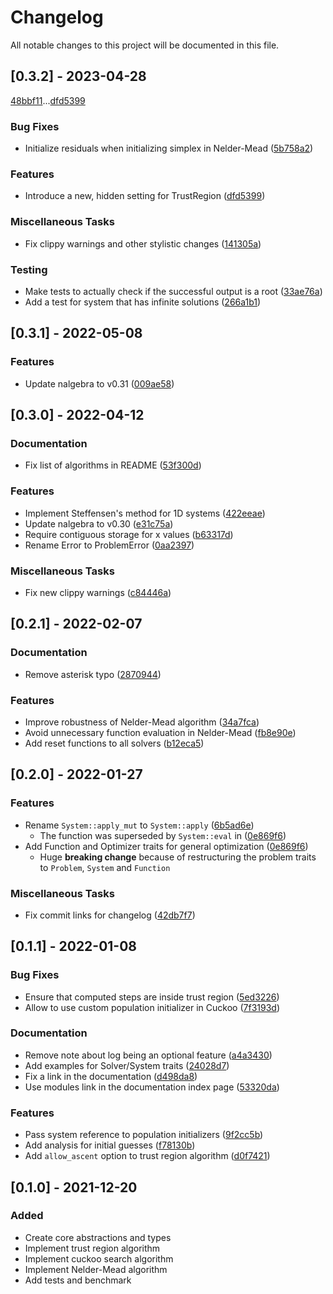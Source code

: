 # Changelog
All notable changes to this project will be documented in this file.

## [0.3.2] - 2023-04-28

[48bbf11](48bbf11afd3237d0984755c74968920ce52c0cd9)...[dfd5399](dfd5399806e919598c452bf233153bcaea983ac2)

### Bug Fixes

- Initialize residuals when initializing simplex in Nelder-Mead ([5b758a2](../../commit/5b758a2979eb8fd9e52a067b5d9ea92ce985b0bf))

### Features

- Introduce a new, hidden setting for TrustRegion ([dfd5399](../../commit/dfd5399806e919598c452bf233153bcaea983ac2))

### Miscellaneous Tasks

- Fix clippy warnings and other stylistic changes ([141305a](../../commit/141305a5de990f04c07a0f764e7b34a902b4d347))

### Testing

- Make tests to actually check if the successful output is a root ([33ae76a](../../commit/33ae76a7fb741a88f21e8b9c35d87283ef351a9b))
- Add a test for system that has infinite solutions ([266a1b1](../../commit/266a1b17894002f48958df19eef5c94633d02e2d))

## [0.3.1] - 2022-05-08

### Features

- Update nalgebra to v0.31 ([009ae58](../../commit/009ae580e811ab192b6987e85a8a0ff0acca1493))

## [0.3.0] - 2022-04-12

### Documentation

- Fix list of algorithms in README ([53f300d](../../commit/53f300d3dc50fa4f19a682fecf3b30899ba6e939))

### Features

- Implement Steffensen's method for 1D systems ([422eeae](../../commit/422eeae025bc86cab61deb086b0ffaae83c1f393))
- Update nalgebra to v0.30 ([e31c75a](../../commit/e31c75ac2734a0a81d439dc5544798b02f2c1123))
- Require contiguous storage for x values ([b63317d](../../commit/b63317d7b02f84c8b6a63eb80cd5145e67b07322))
- Rename Error to ProblemError ([0aa2397](../../commit/0aa2397fb78fbf0ac606d3f28caf96d3bca683b3))

### Miscellaneous Tasks

- Fix new clippy warnings ([c84446a](../../commit/c84446ad273c556600ccc27417c0f78694bcc1ca))

## [0.2.1] - 2022-02-07

### Documentation

- Remove asterisk typo ([2870944](../../commit/2870944578dc605c7e0443acc9da8ee8e8b0850f))

### Features

- Improve robustness of Nelder-Mead algorithm ([34a7fca](../../commit/34a7fca846e2b18e09a6b182a54a23aeefa087f1))
- Avoid unnecessary function evaluation in Nelder-Mead ([fb8e90e](../../commit/fb8e90ea85bc6a9fd758f2e8513c139f65d794e4))
- Add reset functions to all solvers ([b12eca5](../../commit/b12eca5ae452038f5efb377a7523f720da9fcf85))

## [0.2.0] - 2022-01-27

### Features

- Rename `System::apply_mut` to `System::apply` ([6b5ad6e](../../commit/6b5ad6ec5e7b1e94c3dd8f511df5bfea01db916f))
  - The function was superseded by `System::eval` in ([0e869f6](../../commit/0e869f656852369ed47f23aff76f04d56d62620d))
- Add Function and Optimizer traits for general optimization ([0e869f6](../../commit/0e869f656852369ed47f23aff76f04d56d62620d))
  - Huge **breaking change** because of restructuring the problem traits to `Problem`, `System` and `Function`

### Miscellaneous Tasks

- Fix commit links for changelog ([42db7f7](../../commit/42db7f794fa232c1df057da3844a01e357e05431))

## [0.1.1] - 2022-01-08

### Bug Fixes

- Ensure that computed steps are inside trust region ([5ed3226](../../commit/5ed32266efe2fcf2e0e3b58335e3d00fe80e3310))
- Allow to use custom population initializer in Cuckoo ([7f3193d](../../commit/7f3193d4c092e1f7c2864c6bc2fb3590b3ebce58))

### Documentation

- Remove note about log being an optional feature ([a4a3430](../../commit/a4a3430a5ee0d30fceba3b9bcce8ff2265e7e109))
- Add examples for Solver/System traits ([24028d7](../../commit/24028d7b276ead14af4742176ab60f75bdb216b6))
- Fix a link in the documentation ([d498da8](../../commit/d498da80003bfda43512777d3c3b83a07d175396))
- Use modules link in the documentation index page ([53320da](../../commit/53320da28857197cec5e9d5a3fdd94bd6f778753))

### Features

- Pass system reference to population initializers ([9f2cc5b](../../commit/9f2cc5bc3ab7e111b21c9013cf9bf2df2f74a70f))
- Add analysis for initial guesses ([f78130b](../../commit/f78130b751024d334a0c1b90600283d537f2bc9e))
- Add `allow_ascent` option to trust region algorithm ([d0f7421](../../commit/d0f74211df8c45967db05fc2c95c35071bbeaf5a))

## [0.1.0] - 2021-12-20

### Added

- Create core abstractions and types
- Implement trust region algorithm
- Implement cuckoo search algorithm
- Implement Nelder-Mead algorithm
- Add tests and benchmark
